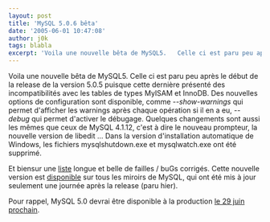 ```yaml
---
layout: post
title: 'MySQL 5.0.6 bêta'
date: '2005-06-01 10:47:08'
author: j0k
tags: blabla
excerpt: 'Voila une nouvelle bêta de MySQL5.   Celle ci est paru peu après le début de la release de la version 5.0.5 puisque cette dernière présenté des incompatibilités avec les tables de types MyISAM et InnoDB.   )   Des nouvelles options de configuration sont disponible, comme *--show-warnings* qui permet d''afficher les warnings après chaque opération si il en a      ...'
---
```


Voila une nouvelle bêta de MySQL5.   Celle ci est paru peu après le début de la release de la version 5.0.5 puisque cette dernière présenté des incompatibilités avec les tables de types MyISAM et InnoDB.      Des nouvelles options de configuration sont disponible, comme *--show-warnings* qui permet d'afficher les warnings après chaque opération si il en a eu, *--debug* qui permet d'activer le débugage.   Quelques changements sont aussi les mêmes que ceux de MySQL 4.1.12, c'est à dire le nouveau prompteur, la nouvelle version de libedit ...   Dans la version d'installation automatique de Windows, les fichiers mysqlshutdown.exe et mysqlwatch.exe ont été supprimé.

Et biensur une [liste](http://dev.mysql.com/doc/mysql/en/news-5-0-6.html) longue et belle de failles / buGs corrigés.   Cette nouvelle version est [disponible](http://dev.mysql.com/downloads/mysql/5.0.html) sur tous les miroirs de MySQL, qui ont été mis à jour seulement une journée après la release (paru hier).

Pour rappel, MySQL 5.0 devrai être disponible à la production [le 29 juin prochain](http://www.j0k3r.net/forum/mysql-5-0-en-production-le-29-juin-470.htm).

